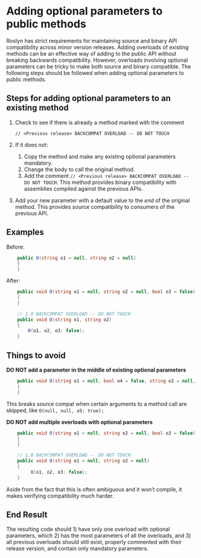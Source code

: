 
# Adding optional parameters to public methods #

Roslyn has strict requirements for maintaining source and binary API compatibility across minor version releases.
Adding overloads of existing methods can be an effective way of adding to the public API without breaking
backwards compatibility. However, overloads involving optional parameters can be tricky to make both source
and binary compatible. The following steps should be followed when adding optional parameters to public methods.

## Steps for adding optional parameters to an existing method ##

1.	Check to see if there is already a method marked with the comment 
    
    ```
    // <Previous release> BACKCOMPAT OVERLOAD -- DO NOT TOUCH
    ```
2.	If it does not:
    1. Copy the method and make any existing optional parameters mandatory. 
    2. Change the body to call the original method. 
    3. Add the comment `// <Previous release> BACKCOMPAT OVERLOAD -- DO NOT TOUCH`. 
       This method provides binary compatibility with assemblies compiled against the previous APIs.
3.	Add your new parameter with a default value to the *end* of the original method. 
    This provides source compatibility to consumers of the previous API. 

## Examples ##

Before:
```csharp
    public O(string o1 = null, string o2 = null)
    {
    }
```

After:

```csharp
    public void O(string o1 = null, string o2 = null, bool o3 = false)
    {
    }

    // 1.0 BACKCOMPAT OVERLOAD -- DO NOT TOUCH
    public void O(string o1, string o2)
    {
        O(o1, o2, o3: false);
    }
```

## Things to avoid ##

**DO NOT add a parameter in the middle of existing optional parameters**

```csharp
    public void O(string o1 = null, bool o4 = false, string o2 = null, bool o3 = false, bool o5 = false)
    {
    }
```

This breaks source compat when certain arguments to a method call are skipped, like `O(null, null, o5: true);`

**DO NOT add multiple overloads with optional parameters**

```csharp
    public void O(string o1 = null, string o2 = null, bool o3 = false)
    {
    }

    // 1.0 BACKCOMPAT OVERLOAD -- DO NOT TOUCH
    public void O(string o1 = null, string o2 = null)
    {
         O(o1, o2, o3: false);
    }
```

Aside from the fact that this is often ambiguous and it won’t compile, it makes verifying
compatibility much harder.

## End Result ##

The resulting code should 1) have only one overload with optional parameters, which 2) has the 
most parameters of all the overloads, and 3) all previous overloads should still exist, 
properly commented with their release version, and contain only mandatory parameters.

